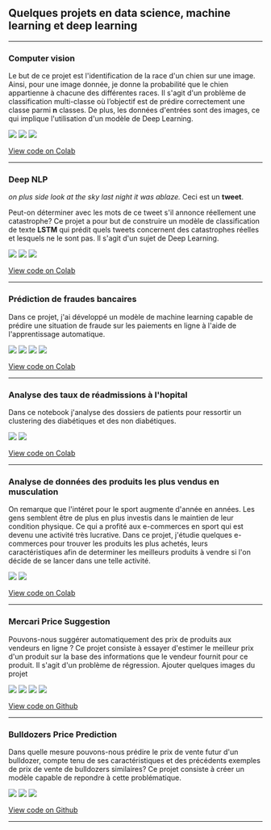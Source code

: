## Quelques projets en data science, machine learning et deep learning

---

### Computer vision
<p>Le but de ce projet est l'identification de la race d'un chien sur une image. Ainsi, pour une image donnée, je donne la probabilité que le chien appartienne à chacune des différentes races. Il s'agit d'un problème de classification multi-classe où l’objectif est de prédire correctement une classe parmi <strong>n</strong> classes. De plus, les données d'entrées sont des images, ce qui implique l'utilisation d'un modèle de Deep Learning.
</p>
  
[![](https://img.shields.io/badge/Python-white?logo=Python)](#) [![](https://img.shields.io/badge/Jupyter-white?logo=Jupyter)](#) [![](https://img.shields.io/badge/TensorFlow-white?logo=tensorflow)](#)
  
[View code on Colab](https://colab.research.google.com/drive/1y2qEuqNAQJxy4vXIHbMHrZNzv9Xs0nf0?usp=sharing)

---

### Deep NLP
<p><i>on plus side look at the sky last night it was ablaze.</i> Ceci est un <strong>tweet</strong>. </p>
<p>Peut-on déterminer avec les mots de ce tweet s'il annonce réellement une catastrophe? Ce projet a pour but de construire un modèle de classification de texte <strong>LSTM</strong> qui prédit quels tweets concernent des catastrophes réelles et lesquels ne le sont pas. Il s'agit d'un sujet de Deep Learning.
</p>
  
[![](https://img.shields.io/badge/Python-white?logo=Python)](#) [![](https://img.shields.io/badge/Jupyter-white?logo=Jupyter)](#) [![](https://img.shields.io/badge/TensorFlow-white?logo=tensorflow)](#)
  
[View code on Colab](https://colab.research.google.com/drive/1X8e8oErefGDwdU5MCjMKrYQ2LsrCyA6_?usp=sharing)

---
  
### Prédiction de fraudes bancaires
<p>Dans ce projet, j'ai développé un modèle de machine learning capable de prédire une situation de fraude sur les paiements en ligne à l'aide de l'apprentissage automatique.
</p>
  
[![](https://img.shields.io/badge/Python-white?logo=Python)](#) [![](https://img.shields.io/badge/Jupyter-white?logo=Jupyter)](#) [![](https://img.shields.io/badge/sklearn-white?logo=scikitlearn)](#) [![](https://img.shields.io/badge/XGBoost-white?logo=xgboost)](#)
  
[View code on Colab](https://colab.research.google.com/drive/1eei4RjOujFreRnKs6iRlgv6mVEmWiIDm?usp=sharing)

---

### Analyse des taux de réadmissions à l'hopital
<p>Dans ce notebook j'analyse des dossiers de patients pour ressortir un clustering des diabétiques et des non diabétiques.
</p>

[![](https://img.shields.io/badge/Python-white?logo=Python)](#) [![](https://img.shields.io/badge/Jupyter-white?logo=Jupyter)](#)
  
[View code on Colab](https://colab.research.google.com/drive/1SZzJvBXg_7T-wdX5kw9ZHM1eTqY8xBcv?usp=sharing)

---
  
### Analyse de données des produits les plus vendus en musculation
<p>On remarque que l'intéret pour le sport augmente d'année en années. Les gens semblent être de plus en plus investis dans le maintien de leur condition physique. Ce qui a profité aux e-commerces en sport qui est devenu une activité très lucrative. Dans ce projet, j'étudie quelques e-commerces pour trouver les produits les plus achetés, leurs caractéristiques afin de determiner les meilleurs produits à vendre si l'on décide de se lancer dans une telle activité.
</p>

[![](https://img.shields.io/badge/Python-white?logo=Python)](#) [![](https://img.shields.io/badge/Jupyter-white?logo=Jupyter)](#)
  
[View code on Colab](https://colab.research.google.com/drive/1CfFEmdly9sQrRkHiZDRy5HqIqndeQa7l?usp=sharing)

---

### Mercari Price Suggestion
<p>Pouvons-nous suggérer automatiquement des prix de produits aux vendeurs en ligne ?  
  Ce projet consiste à essayer d'estimer le meilleur prix d'un produit sur la base des informations que le vendeur fournit pour ce produit.
  Il s'agit d'un problème de régression.
  Ajouter quelques images du projet
</p>

[![](https://img.shields.io/badge/Python-white?logo=Python)](#) [![](https://img.shields.io/badge/Jupyter-white?logo=Jupyter)](#) [![](https://img.shields.io/badge/sklearn-white?logo=scikitlearn)](#) [![](https://img.shields.io/badge/CatBoost-white?logo=catboost)](#)

[View code on Github](https://github.com/KwassiSenam/end-to-end-structured-data-projects/blob/16085cb285cf3fe31d09e683b463a1aabb17ad25/mercari-price-suggestion/mercari_price_suggestion.ipynb)

---
  
### Bulldozers Price Prediction
<p>Dans quelle mesure pouvons-nous prédire le prix de vente futur d'un bulldozer, compte tenu de ses caractéristiques et des précédents exemples de prix de vente de bulldozers similaires?  
  Ce projet consiste à créer un modèle capable de repondre à cette problématique. </p>
 
[![](https://img.shields.io/badge/Python-white?logo=Python)](#) [![](https://img.shields.io/badge/Jupyter-white?logo=Jupyter)](#) [![](https://img.shields.io/badge/sklearn-white?logo=scikitlearn)](#)

[View code on Github](https://github.com/KwassiSenam/end-to-end-structured-data-projects/blob/16085cb285cf3fe31d09e683b463a1aabb17ad25/bulldozer-price-prediction-project/bulldozer-sale-price.ipynb)

---

